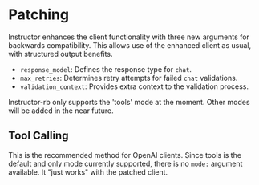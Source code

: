 # Patching

Instructor enhances the client functionality with three new arguments for backwards compatibility. This allows use of the enhanced client as usual, with structured output benefits.

- `response_model`: Defines the response type for `chat`.
- `max_retries`: Determines retry attempts for failed `chat` validations.
- `validation_context`: Provides extra context to the validation process.

Instructor-rb only supports the 'tools' mode at the moment. Other modes will be added in the near future.

## Tool Calling

This is the recommended method for OpenAI clients. Since tools is the default and only mode currently supported, there is no `mode:` argument available. It "just works" with the patched client.

